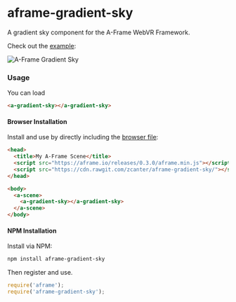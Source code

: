 # aframe-gradient-sky
A gradient sky component for the A-Frame WebVR Framework.

Check out the [example](https://zcanter.github.io/aframe-gradient-sky/):

![A-Frame Gradient Sky](https://cloud.githubusercontent.com/assets/5613001/22364303/65a91ce2-e425-11e6-8086-c4401b15dcdb.png)

### Usage

You can load 
```html
<a-gradient-sky></a-gradient-sky>
```


#### Browser Installation

Install and use by directly including the [browser file](dist):

```html
<head>
  <title>My A-Frame Scene</title>
  <script src="https://aframe.io/releases/0.3.0/aframe.min.js"></script>
  <script src="https://cdn.rawgit.com/zcanter/aframe-gradient-sky/"></script>
</head>

<body>
  <a-scene>
    <a-gradient-sky></a-gradient-sky>
  </a-scene>
</body>
```

#### NPM Installation

Install via NPM:

```bash
npm install aframe-gradient-sky
```

Then register and use.

```js
require('aframe');
require('aframe-gradient-sky');
```